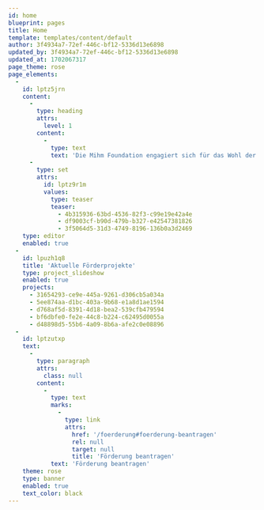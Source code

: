 ```yaml
---
id: home
blueprint: pages
title: Home
template: templates/content/default
author: 3f4934a7-72ef-446c-bf12-5336d13e6898
updated_by: 3f4934a7-72ef-446c-bf12-5336d13e6898
updated_at: 1702067317
page_theme: rose
page_elements:
  -
    id: lptz5jrn
    content:
      -
        type: heading
        attrs:
          level: 1
        content:
          -
            type: text
            text: 'Die Mihm Foundation engagiert sich für das Wohl der Menschen.  Im Kleinen genauso wie im ganz Grossen.'
      -
        type: set
        attrs:
          id: lptz9r1m
          values:
            type: teaser
            teaser:
              - 4b315936-63bd-4536-82f3-c99e19e42a4e
              - df9003cf-b90d-479b-b327-e42547381826
              - 3f5064d5-31d3-4749-8196-136b0a3d2469
    type: editor
    enabled: true
  -
    id: lpuzh1q8
    title: 'Aktuelle Förderprojekte'
    type: project_slideshow
    enabled: true
    projects:
      - 31654293-ce9e-445a-9261-d306cb5a034a
      - 5ee874aa-d1bc-403a-9b68-e1a8d1ae1594
      - d768af5d-8391-4d18-bea2-539cfb479594
      - bf6dbfe0-fe2e-44c8-b224-c62495d0055a
      - d48898d5-55b6-4a09-8b6a-afe2c0e08896
  -
    id: lptzutxp
    text:
      -
        type: paragraph
        attrs:
          class: null
        content:
          -
            type: text
            marks:
              -
                type: link
                attrs:
                  href: '/foerderung#foerderung-beantragen'
                  rel: null
                  target: null
                  title: 'Förderung beantragen'
            text: 'Förderung beantragen'
    theme: rose
    type: banner
    enabled: true
    text_color: black
---
```


